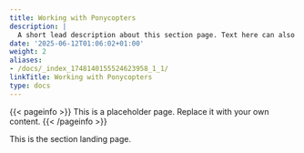 ```yaml
---
title: Working with Ponycopters
description: |
  A short lead description about this section page. Text here can also be **bold** or _italic_ and can even be split over multiple paragraphs.
date: '2025-06-12T01:06:02+01:00'
weight: 2
aliases:
- /docs/_index_1748140155524623958_1_1/
linkTitle: Working with Ponycopters
type: docs
---
```


{{< pageinfo >}}
This is a placeholder page. Replace it with your own content.
{{< /pageinfo >}}

This is the section landing page.
